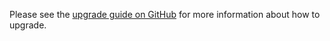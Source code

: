 Please see the [upgrade guide on GitHub](https://github.com/VanOns/filament-navigation/blob/master/UPGRADING.md) for more
information about how to upgrade.
